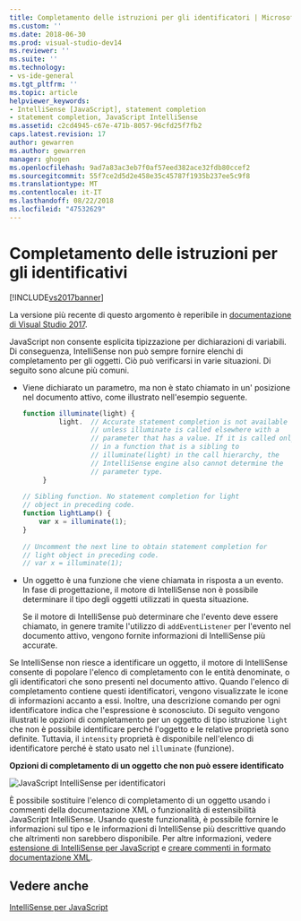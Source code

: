 ```yaml
---
title: Completamento delle istruzioni per gli identificatori | Microsoft Docs
ms.custom: ''
ms.date: 2018-06-30
ms.prod: visual-studio-dev14
ms.reviewer: ''
ms.suite: ''
ms.technology:
- vs-ide-general
ms.tgt_pltfrm: ''
ms.topic: article
helpviewer_keywords:
- IntelliSense [JavaScript], statement completion
- statement completion, JavaScript IntelliSense
ms.assetid: c2cd4945-c67e-471b-8057-96cfd25f7fb2
caps.latest.revision: 17
author: gewarren
ms.author: gewarren
manager: ghogen
ms.openlocfilehash: 9ad7a83ac3eb7f0af57eed382ace32fdb80ccef2
ms.sourcegitcommit: 55f7ce2d5d2e458e35c45787f1935b237ee5c9f8
ms.translationtype: MT
ms.contentlocale: it-IT
ms.lasthandoff: 08/22/2018
ms.locfileid: "47532629"
---
```

# <a name="statement-completion-for-identifiers"></a>Completamento delle istruzioni per gli identificativi
[!INCLUDE[vs2017banner](../includes/vs2017banner.md)]

La versione più recente di questo argomento è reperibile in [documentazione di Visual Studio 2017](https://docs.microsoft.com/en-us/visualstudio/).  
  
JavaScript non consente esplicita tipizzazione per dichiarazioni di variabili. Di conseguenza, IntelliSense non può sempre fornire elenchi di completamento per gli oggetti. Ciò può verificarsi in varie situazioni. Di seguito sono alcune più comuni.  
  
-   Viene dichiarato un parametro, ma non è stato chiamato in un' posizione nel documento attivo, come illustrato nell'esempio seguente.  
  
    ```javascript  
    function illuminate(light) {  
             light.  // Accurate statement completion is not available   
                     // unless illuminate is called elsewhere with a   
                     // parameter that has a value. If it is called only  
                     // in a function that is a sibling to   
                     // illuminate(light) in the call hierarchy, the   
                     // IntelliSense engine also cannot determine the   
                     // parameter type.  
         }  
  
    // Sibling function. No statement completion for light   
    // object in preceding code.  
    function lightLamp() {  
        var x = illuminate(1);  
    }  
  
    // Uncomment the next line to obtain statement completion for  
    // light object in preceding code.  
    // var x = illuminate(1);  
    ```  
  
-   Un oggetto è una funzione che viene chiamata in risposta a un evento. In fase di progettazione, il motore di IntelliSense non è possibile determinare il tipo degli oggetti utilizzati in questa situazione.  
  
     Se il motore di IntelliSense può determinare che l'evento deve essere chiamato, in genere tramite l'utilizzo di `addEventListener` per l'evento nel documento attivo, vengono fornite informazioni di IntelliSense più accurate.  
  
 Se IntelliSense non riesce a identificare un oggetto, il motore di IntelliSense consente di popolare l'elenco di completamento con le entità denominate, o gli identificatori che sono presenti nel documento attivo. Quando l'elenco di completamento contiene questi identificatori, vengono visualizzate le icone di informazioni accanto a essi. Inoltre, una descrizione comando per ogni identificatore indica che l'espressione è sconosciuto. Di seguito vengono illustrati le opzioni di completamento per un oggetto di tipo istruzione `light` che non è possibile identificare perché l'oggetto e le relative proprietà sono definite. Tuttavia, il `intensity` proprietà è disponibile nell'elenco di identificatore perché è stato usato nel `illuminate` (funzione).  
  
 **Opzioni di completamento di un oggetto che non può essere identificato**  
  
 ![JavaScript IntelliSense per identificatori](../ide/media/js-intellisense-identifiers.png "js_intellisense_identifiers")  
  
 È possibile sostituire l'elenco di completamento di un oggetto usando i commenti della documentazione XML o funzionalità di estensibilità JavaScript IntelliSense. Usando queste funzionalità, è possibile fornire le informazioni sul tipo e le informazioni di IntelliSense più descrittive quando che altrimenti non sarebbero disponibile. Per altre informazioni, vedere [estensione di IntelliSense per JavaScript](../ide/extending-javascript-intellisense.md) e [creare commenti in formato documentazione XML](../ide/create-xml-documentation-comments-for-javascript-intellisense.md).  
  
## <a name="see-also"></a>Vedere anche  
 [IntelliSense per JavaScript](../ide/javascript-intellisense.md)




